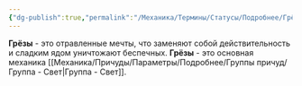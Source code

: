 ```yaml
---
{"dg-publish":true,"permalink":"/Механика/Термины/Статусы/Подробнее/Грёзы/","noteIcon":"","created":"2025-10-12T10:43:16.712+03:00","updated":"2025-09-24T17:59:05.096+03:00"}
---
```




**Грёзы** - это отравленные мечты, что заменяют собой действительность и сладким ядом уничтожают беспечных.
**Грёзы** - это основная механика [[Механика/Причуды/Параметры/Подробнее/Группы причуд/Группа - Свет\|Группа - Свет]].
